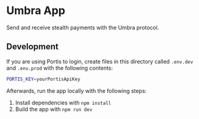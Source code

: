 # Umbra App

Send and receive stealth payments with the Umbra protocol.

## Development

If you are using Portis to login, create files in this directory called `.env.dev` and `.env.prod`
with the following contents:

```bash
PORTIS_KEY=yourPortisApiKey
```

Afterwards, run the app locally with the following steps:

1. Install dependencies with `npm install`
2. Build the app with `npm run dev`
